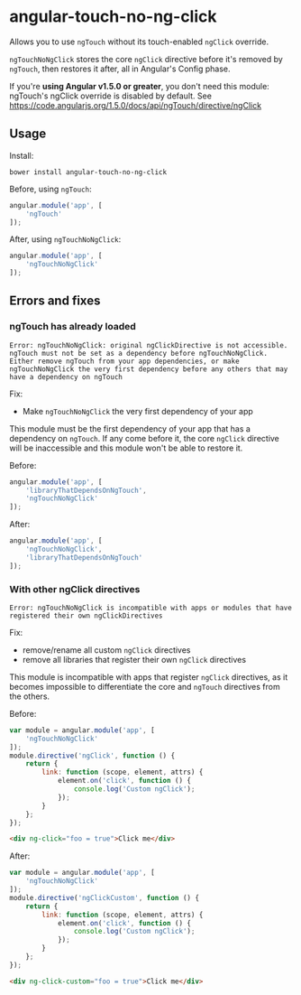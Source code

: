 # angular-touch-no-ng-click

Allows you to use `ngTouch` without its touch-enabled `ngClick` override.

`ngTouchNoNgClick` stores the core `ngClick` directive before it's removed by `ngTouch`, then restores it after, all in Angular's Config phase.

If you're **using Angular v1.5.0 or greater**, you don't need this module: ngTouch's ngClick override is disabled by default. See https://code.angularjs.org/1.5.0/docs/api/ngTouch/directive/ngClick

## Usage

Install:

```shell
bower install angular-touch-no-ng-click
```

Before, using `ngTouch`:

```js
angular.module('app', [
    'ngTouch'
]);
```

After, using `ngTouchNoNgClick`:

```js
angular.module('app', [
    'ngTouchNoNgClick'
]);
```

## Errors and fixes

### ngTouch has already loaded

```
Error: ngTouchNoNgClick: original ngClickDirective is not accessible. ngTouch must not be set as a dependency before ngTouchNoNgClick. Either remove ngTouch from your app dependencies, or make ngTouchNoNgClick the very first dependency before any others that may have a dependency on ngTouch
```

Fix:
- Make `ngTouchNoNgClick` the very first dependency of your app

This module must be the first dependency of your app that has a dependency on `ngTouch`. If any come before it, the core `ngClick` directive will be inaccessible and this module won't be able to restore it.

Before:
```js
angular.module('app', [
    'libraryThatDependsOnNgTouch',
    'ngTouchNoNgClick'
]);
```

After:
```js
angular.module('app', [
    'ngTouchNoNgClick',
    'libraryThatDependsOnNgTouch'
]);
```

### With other ngClick directives

```
Error: ngTouchNoNgClick is incompatible with apps or modules that have registered their own ngClickDirectives
```

Fix:
- remove/rename all custom `ngClick` directives
- remove all libraries that register their own `ngClick` directives

This module is incompatible with apps that register `ngClick` directives, as it becomes impossible to differentiate the core and `ngTouch` directives from the others.

Before:
```js
var module = angular.module('app', [
    'ngTouchNoNgClick'
]);
module.directive('ngClick', function () {
    return {
        link: function (scope, element, attrs) {
            element.on('click', function () {
                console.log('Custom ngClick');
            });
        }
    };
});
```
```html
<div ng-click="foo = true">Click me</div>
```

After:
```js
var module = angular.module('app', [
    'ngTouchNoNgClick'
]);
module.directive('ngClickCustom', function () {
    return {
        link: function (scope, element, attrs) {
            element.on('click', function () {
                console.log('Custom ngClick');
            });
        }
    };
});
```
```html
<div ng-click-custom="foo = true">Click me</div>
```
